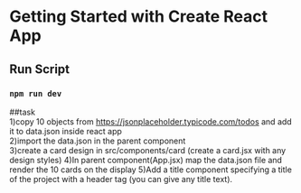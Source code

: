 # Getting Started with Create React App

## Run Script
### `npm run dev`

##task <br/>
1)copy 10 objects from https://jsonplaceholder.typicode.com/todos and add it to data.json inside react app<br/>
2)import the data.json in the parent component<br/>
3)create a card design in src/components/card  (create a card.jsx with any design styles)
4)In parent component(App.jsx) map the data.json file and render the 10 cards on the display
5)Add a title component specifying a title of the project with a header tag (you can give any title text).


